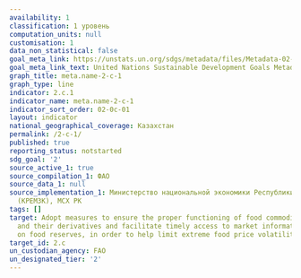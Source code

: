 ```yaml
---
availability: 1
classification: 1 уровень
computation_units: null
customisation: 1
data_non_statistical: false
goal_meta_link: https://unstats.un.org/sdgs/metadata/files/Metadata-02-0C-01.pdf
goal_meta_link_text: United Nations Sustainable Development Goals Metadata (pdf 232kB)
graph_title: meta.name-2-c-1
graph_type: line
indicator: 2.c.1
indicator_name: meta.name-2-c-1
indicator_sort_order: 02-0c-01
layout: indicator
national_geographical_coverage: Казахстан
permalink: /2-c-1/
published: true
reporting_status: notstarted
sdg_goal: '2'
source_active_1: true
source_compilation_1: ФАО
source_data_1: null
source_implementation_1: Министерство национальной экономики Республики Казахстан
  (КРЕМЗК), МСХ РК
tags: []
target: Adopt measures to ensure the proper functioning of food commodity markets
  and their derivatives and facilitate timely access to market information, including
  on food reserves, in order to help limit extreme food price volatility
target_id: 2.c
un_custodian_agency: FAO
un_designated_tier: '2'
---
```

